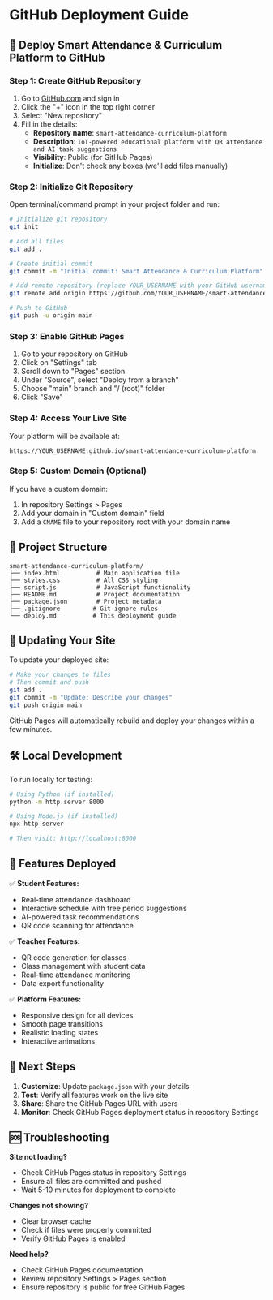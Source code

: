 # GitHub Deployment Guide

## 🚀 Deploy Smart Attendance & Curriculum Platform to GitHub

### Step 1: Create GitHub Repository

1. Go to [GitHub.com](https://github.com) and sign in
2. Click the "+" icon in the top right corner
3. Select "New repository"
4. Fill in the details:
   - **Repository name**: `smart-attendance-curriculum-platform`
   - **Description**: `IoT-powered educational platform with QR attendance and AI task suggestions`
   - **Visibility**: Public (for GitHub Pages)
   - **Initialize**: Don't check any boxes (we'll add files manually)

### Step 2: Initialize Git Repository

Open terminal/command prompt in your project folder and run:

```bash
# Initialize git repository
git init

# Add all files
git add .

# Create initial commit
git commit -m "Initial commit: Smart Attendance & Curriculum Platform"

# Add remote repository (replace YOUR_USERNAME with your GitHub username)
git remote add origin https://github.com/YOUR_USERNAME/smart-attendance-curriculum-platform.git

# Push to GitHub
git push -u origin main
```

### Step 3: Enable GitHub Pages

1. Go to your repository on GitHub
2. Click on "Settings" tab
3. Scroll down to "Pages" section
4. Under "Source", select "Deploy from a branch"
5. Choose "main" branch and "/ (root)" folder
6. Click "Save"

### Step 4: Access Your Live Site

Your platform will be available at:
```
https://YOUR_USERNAME.github.io/smart-attendance-curriculum-platform
```

### Step 5: Custom Domain (Optional)

If you have a custom domain:
1. In repository Settings > Pages
2. Add your domain in "Custom domain" field
3. Add a `CNAME` file to your repository root with your domain name

## 📁 Project Structure

```
smart-attendance-curriculum-platform/
├── index.html          # Main application file
├── styles.css          # All CSS styling
├── script.js           # JavaScript functionality
├── README.md           # Project documentation
├── package.json        # Project metadata
├── .gitignore         # Git ignore rules
└── deploy.md          # This deployment guide
```

## 🔄 Updating Your Site

To update your deployed site:

```bash
# Make your changes to files
# Then commit and push
git add .
git commit -m "Update: Describe your changes"
git push origin main
```

GitHub Pages will automatically rebuild and deploy your changes within a few minutes.

## 🛠️ Local Development

To run locally for testing:

```bash
# Using Python (if installed)
python -m http.server 8000

# Using Node.js (if installed)
npx http-server

# Then visit: http://localhost:8000
```

## 📱 Features Deployed

✅ **Student Features:**
- Real-time attendance dashboard
- Interactive schedule with free period suggestions
- AI-powered task recommendations
- QR code scanning for attendance

✅ **Teacher Features:**
- QR code generation for classes
- Class management with student data
- Real-time attendance monitoring
- Data export functionality

✅ **Platform Features:**
- Responsive design for all devices
- Smooth page transitions
- Realistic loading states
- Interactive animations

## 🎯 Next Steps

1. **Customize**: Update `package.json` with your details
2. **Test**: Verify all features work on the live site
3. **Share**: Share the GitHub Pages URL with users
4. **Monitor**: Check GitHub Pages deployment status in repository Settings

## 🆘 Troubleshooting

**Site not loading?**
- Check GitHub Pages status in repository Settings
- Ensure all files are committed and pushed
- Wait 5-10 minutes for deployment to complete

**Changes not showing?**
- Clear browser cache
- Check if files were properly committed
- Verify GitHub Pages is enabled

**Need help?**
- Check GitHub Pages documentation
- Review repository Settings > Pages section
- Ensure repository is public for free GitHub Pages